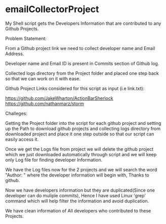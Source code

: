 # emailCollectorProject
My Shell script gets the Developers Information that are contributed to any Github Projects.

Problem Statement:

From a Github project link we need to collect developer name and Email Address.

Developer name and Email ID is present in Commits section of Github log.

Collected logs directory from the Project folder and placed one step back so that we can work on it with ease.

Github Project Links considered for this script as input (i.e link.txt):

https://github.com/JakeWharton/ActionBarSherlock
https://github.com/nathanmarz/storm

Challeges:

Getting the Project folder into the script for each github project and setting up the Path to download github projects and collecting logs directory from downloaded project and place it one step outside so that our script can easily access it.

Once we get the Logs file from project we will delete the github project which we just downloaded automatically through script and we will keep only Log file for finding developer Information.


We have the Log files now for the 2 projects and we will search the word "Author: " where the developer information will begin with, Thanks to github.

Now we have developers information but they are duplicated(Since one developer can do muliple commits), Hence I have used Linux 'grep' command which will help filter the information and avoid duplication.

We have clean information of All developers who contributed to these Projects.
